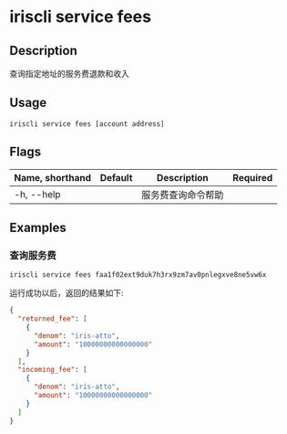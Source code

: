 # iriscli service fees 

## Description

查询指定地址的服务费退款和收入

## Usage

```
iriscli service fees [account address]
```

## Flags

| Name, shorthand       | Default                 | Description                                                                                                                                           | Required |
| --------------------- | ----------------------- | ----------------------------------------------------------------------------------------------------------------------------------------------------- | -------- |
| -h, --help            |                         | 服务费查询命令帮助                                                                                                                                         |          |

## Examples

### 查询服务费
```shell
iriscli service fees faa1f02ext9duk7h3rx9zm7av0pnlegxve8ne5vw6x
```

运行成功以后，返回的结果如下:
```json
{
  "returned_fee": [
    {
      "denom": "iris-atto",
      "amount": "10000000000000000"
    }
  ],
  "incoming_fee": [
    {
      "denom": "iris-atto",
      "amount": "10000000000000000"
    }
  ]
}
```

